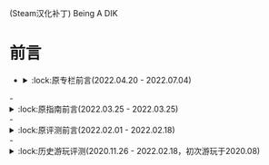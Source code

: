 (Steam汉化补丁) Being A DIK
# 前言
- <details><summary>:lock:原专栏前言(2022.04.20 - 2022.07.04)</summary>
<p>
</p>
</details>
- <details><summary>:lock:原指南前言(2022.03.25 - 2022.03.25)</summary><p>
</p></details>
- <details><summary>:lock:原评测前言(2022.02.01 - 2022.02.18)</summary><p>
</p></details>
- <details><summary>:lock:历史游玩评测(2020.11.26 - 2022.02.18，初次游玩于2020.08)</summary><p>
</p></details>

